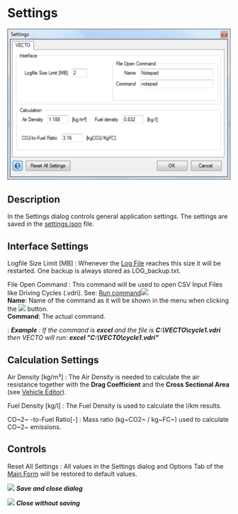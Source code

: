Settings
========

![](pics/Settings.svg)


Description
-----------
In the Settings dialog controls general application settings. The settings are saved in the [settings.json](#application-files) file.

Interface Settings
------------------

Logfile Size Limit \[MB\]
:	Whenever the [Log File](#application-files) reaches this size it will be restarted. One backup is always stored as LOG\_backup.txt.

File Open Command
:	This command will be used to open CSV Input Files like Driving Cycles (.vdri). See: [Run command![](pics/external-icon%2012x12.png)](http://en.wikipedia.org/wiki/Run_command)\
**Name**: Name of the command as it will be shown in the menu when clicking the ![](pics/OpenFile.PNG) button.\
**Command**: The actual command.

:	***Example*** *: If the command is* ***excel*** *and the file is* ***C:\\VECTO\\cycle1.vdri*** *then VECTO will run:* ***excel "C:\\VECTO\\cycle1.vdri"***


Calculation Settings
--------------------

Air Density \[kg/m³\]
:	The Air Density is needed to calculate the air resistance together with the **Drag Coefficient** and the **Cross Sectional Area** (see [Vehicle Editor](#vehicle-editor)).

Fuel Density \[kg/l\]
:	The Fuel Density is used to calculate the l/km results.

CO~2~ -to-Fuel Ratio\[-\]
:	Mass ratio (kg~CO2~ / kg~FC~) used to calculate CO~2~ emissions.


Controls
--------

Reset All Settings
:	All values in the Settings dialog and Options Tab of the [Main Form](#main-form) will be restored to default values.

![](pics/OK.png) ***Save and close dialog***

![](pics/Cancel.png) ***Close without saving***
